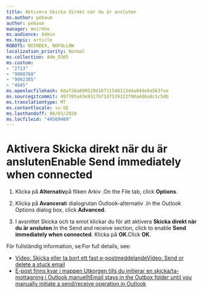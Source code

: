 ```yaml
---
title: Aktivera Skicka direkt när du är ansluten
ms.author: pebaum
author: pebaum
manager: mnirkhe
ms.audience: Admin
ms.topic: article
ROBOTS: NOINDEX, NOFOLLOW
localization_priority: Normal
ms.collection: Adm_O365
ms.custom:
- "2713"
- "9000768"
- "9002385"
- "4645"
ms.openlocfilehash: 6daf26a899519d16711548113d4a04de0a563fee
ms.sourcegitcommit: 497705a43e9317bf1d7519223f90a4d6a8c1c5db
ms.translationtype: MT
ms.contentlocale: sv-SE
ms.lasthandoff: 06/03/2020
ms.locfileid: "44569489"
---
```

# <a name="enable-send-immediately-when-connected"></a><span data-ttu-id="50958-102">Aktivera Skicka direkt när du är ansluten</span><span class="sxs-lookup"><span data-stu-id="50958-102">Enable Send immediately when connected</span></span>
 
1. <span data-ttu-id="50958-103">Klicka på **Alternativ**på fliken Arkiv .</span><span class="sxs-lookup"><span data-stu-id="50958-103">On the File tab, click **Options**.</span></span>

2. <span data-ttu-id="50958-104">Klicka på **Avancerat**i dialogrutan Outlook-alternativ .</span><span class="sxs-lookup"><span data-stu-id="50958-104">In the Outlook Options dialog box, click **Advanced**.</span></span>

3. <span data-ttu-id="50958-105">I avsnittet Skicka och ta emot klickar du för att aktivera **Skicka direkt när du är ansluten**.</span><span class="sxs-lookup"><span data-stu-id="50958-105">In the Send and receive section, click to enable **Send immediately when connected**.</span></span> <span data-ttu-id="50958-106">Klicka på **OK**.</span><span class="sxs-lookup"><span data-stu-id="50958-106">Click **OK**.</span></span>

<span data-ttu-id="50958-107">För fullständig information, se:</span><span class="sxs-lookup"><span data-stu-id="50958-107">For full details, see:</span></span>
- [<span data-ttu-id="50958-108">Video: Skicka eller ta bort ett fast e-postmeddelande</span><span class="sxs-lookup"><span data-stu-id="50958-108">Video: Send or delete a stuck email</span></span>](https://support.office.com/article/Video-Send-or-delete-an-email-stuck-in-your-outbox-26d5d34a-4e5f-444a-a9e8-44db04a94dec) 
- [<span data-ttu-id="50958-109">E-post finns kvar i mappen Utkorgen tills du initierar en skicka/ta-mottagning i Outlook manuellt</span><span class="sxs-lookup"><span data-stu-id="50958-109">Email stays in the Outbox folder until you manually initiate a send/receive operation in Outlook</span></span>](https://support.microsoft.com/help/2797572/email-stays-in-the-outbox-folder-until-you-manually-initiate-a-send-re)
